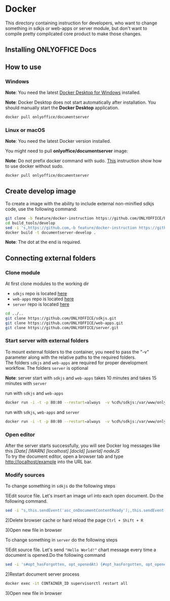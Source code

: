 # Docker

This directory containing instruction for developers,
who want to change something in sdkjs or web-apps or server module,
but don't want to compile pretty compilcated core product to make those changes.

## Installing ONLYOFFICE Docs

## How to use

### Windows

**Note**: You need the latest
[Docker Desktop for Windows](https://docs.docker.com/desktop/install/windows-install/)
installed.

**Note**: Docker Desktop does not start automatically after installation.
You should manually start the **Docker Desktop** application.

```bash
docker pull onlyoffice/documentserver
```

### Linux or macOS

**Note**: You need the latest Docker version installed.

You might need to pull **onlyoffice/documentserver** image:

**Note**: Do not prefix docker command with sudo.
[This](https://docs.docker.com/engine/install/linux-postinstall/#manage-docker-as-a-non-root-user)
instruction show how to use docker without sudo.

```bash
docker pull onlyoffice/documentserver
```

## Create develop image

To create a image with the ability to include external non-minified sdkjs code,
use the following command:

```bash
git clone -b feature/docker-instruction https://github.com/ONLYOFFICE/build_tools.git
cd build_tools/develop
sed -i 's,https://github.com,-b feature/docker-instruction https://github.com,' Dockerfile
docker build -t documentserver-develop .
```

**Note**: The dot at the end is required.

## Connecting external folders

### Clone module

At first clone modules to the working dir

* `sdkjs` repo is located [here](https://github.com/ONLYOFFICE/sdkjs/)
* `web-apps` repo is located [here](https://github.com/ONLYOFFICE/web-apps/)
* `server` repo is located [here](https://github.com/ONLYOFFICE/server/)

```bash
cd ../..
git clone https://github.com/ONLYOFFICE/sdkjs.git
git clone https://github.com/ONLYOFFICE/web-apps.git
git clone https://github.com/ONLYOFFICE/server.git
```

### Start server with external folders

To mount external folders to the container,
you need to pass the "-v" parameter
along with the relative paths to the required folders.  
The folders `sdkjs` and `web-apps` are required for proper development workflow.
The folders `server` is optional

**Note**: server start with `sdkjs` and `web-apps` takes 10 minutes
and takes 15 minutes with `server`

run with `sdkjs` and `web-apps`

```bash
docker run -i -t -p 80:80 --restart=always  -v %cd%/sdkjs:/var/www/onlyoffice/documentserver/sdkjs  -v %cd%/web-apps:/var/www/onlyoffice/documentserver/web-apps  documentserver-develop
```

run with `sdkjs`, `web-apps` and `server`

```bash
docker run -i -t -p 80:80 --restart=always  -v %cd%/sdkjs:/var/www/onlyoffice/documentserver/sdkjs  -v %cd%/web-apps:/var/www/onlyoffice/documentserver/web-apps  -v %cd%/server:/var/www/onlyoffice/documentserver/server  documentserver-develop
```

### Open editor

After the server starts successfully, you will see Docker log messages like this
*[Date] [WARN] [localhost] [docId] [userId] nodeJS*  
To try the document editor, open a browser tab and type
[http://localhost/example](http://localhost/example) into the URL bar.

### Modify sources

To change something in `sdkjs` do the following steps

1)Edit source file. Let's insert an image url into each open document.
Do the following command.

```bash
sed -i "s,this.sendEvent('asc_onDocumentContentReady');,this.sendEvent('asc_onDocumentContentReady');\nthis.AddImageUrl(['http://localhost/example/images/logo.png']);," sdkjs\common\apiBase.js
```

2)Delete browser cache or hard reload the page `Ctrl + Shift + R`

3)Open new file in browser

To change something in `server` do the following steps

1)Edit source file. Let's send `"Hello World!"`
chart message every time a document is opened.Do the following command

```bash
sed -i 's#opt_hasForgotten, opt_openedAt) {#opt_hasForgotten, opt_openedAt) {\nyield* onMessage(ctx, conn, {"message": "Hello World!"});#' server\DocService\sources\DocsCoServer.js
```

2)Restart document server process

```bash
docker exec -it CONTAINER_ID supervisorctl restart all
```

3)Open new file in browser
